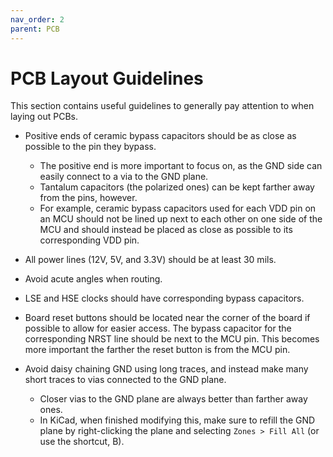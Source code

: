 ```yaml
---
nav_order: 2
parent: PCB
---
```


# PCB Layout Guidelines
This section contains useful guidelines to generally pay attention to when laying out PCBs.

* Positive ends of ceramic bypass capacitors should be as close as possible to the pin they bypass.
  * The positive end is more important to focus on, as the GND side can easily connect to a via to the GND plane.
  * Tantalum capacitors (the polarized ones) can be kept farther away from the pins, however.
  * For example, ceramic bypass capacitors used for each VDD pin on an MCU should not be lined up next to each other on one side of the MCU and should instead be placed as close as possible to its corresponding VDD pin.

* All power lines (12V, 5V, and 3.3V) should be at least 30 mils.

* Avoid acute angles when routing.

* LSE and HSE clocks should have corresponding bypass capacitors.

* Board reset buttons should be located near the corner of the board if possible to allow for easier access. The bypass capacitor for the corresponding NRST line should be next to the MCU pin. This becomes more important the farther the reset button is from the MCU pin.

* Avoid daisy chaining GND using long traces, and instead make many short traces to vias connected to the GND plane.
  * Closer vias to the GND plane are always better than farther away ones.
  * In KiCad, when finished modifying this, make sure to refill the GND plane by right-clicking the plane and selecting `Zones > Fill All` (or use the shortcut, B).
